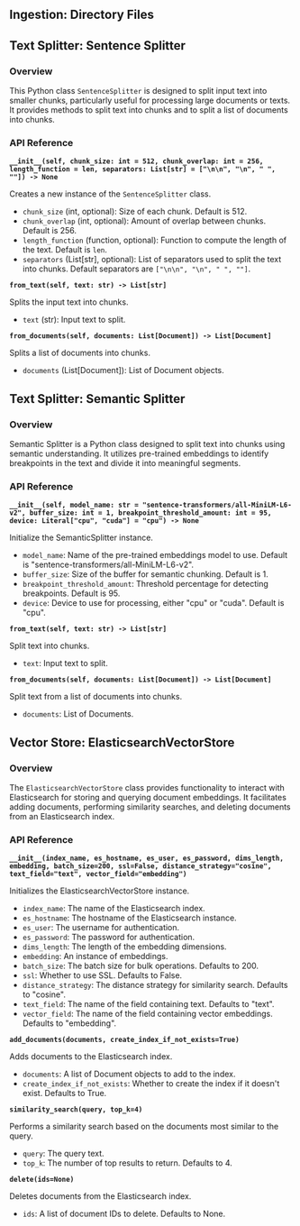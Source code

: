 ## Ingestion: Directory Files

## Text Splitter: Sentence Splitter

### Overview
This Python class `SentenceSplitter` is designed to split input text into smaller chunks, particularly useful for processing large documents or texts. It provides methods to split text into chunks and to split a list of documents into chunks.

### API Reference

**`__init__(self, chunk_size: int = 512, chunk_overlap: int = 256, length_function = len, separators: List[str] = ["\n\n", "\n", " ", ""]) -> None`**

Creates a new instance of the `SentenceSplitter` class.

- `chunk_size` (int, optional): Size of each chunk. Default is 512.
- `chunk_overlap` (int, optional): Amount of overlap between chunks. Default is 256.
- `length_function` (function, optional): Function to compute the length of the text. Default is `len`.
- `separators` (List[str], optional): List of separators used to split the text into chunks. Default separators are `["\n\n", "\n", " ", ""]`.


**`from_text(self, text: str) -> List[str]`**

Splits the input text into chunks.

- `text` (str): Input text to split.

**`from_documents(self, documents: List[Document]) -> List[Document]`**

Splits a list of documents into chunks.

- `documents` (List[Document]): List of Document objects.

## Text Splitter: Semantic Splitter

### Overview
Semantic Splitter is a Python class designed to split text into chunks using semantic understanding. It utilizes pre-trained embeddings to identify breakpoints in the text and divide it into meaningful segments.

### API Reference

**`__init__(self, model_name: str = "sentence-transformers/all-MiniLM-L6-v2", buffer_size: int = 1, breakpoint_threshold_amount: int = 95, device: Literal["cpu", "cuda"] = "cpu") -> None`**

Initialize the SemanticSplitter instance.
- `model_name`: Name of the pre-trained embeddings model to use. Default is "sentence-transformers/all-MiniLM-L6-v2".
- `buffer_size`: Size of the buffer for semantic chunking. Default is 1.
- `breakpoint_threshold_amount`: Threshold percentage for detecting breakpoints. Default is 95.
- `device`: Device to use for processing, either "cpu" or "cuda". Default is "cpu".

**`from_text(self, text: str) -> List[str]`**

Split text into chunks.
- `text`: Input text to split.

**`from_documents(self, documents: List[Document]) -> List[Document]`**

Split text from a list of documents into chunks.
- `documents`: List of Documents.

## Vector Store: ElasticsearchVectorStore

### Overview
The `ElasticsearchVectorStore` class provides functionality to interact with Elasticsearch for storing and querying document embeddings. It facilitates adding documents, performing similarity searches, and deleting documents from an Elasticsearch index.

### API Reference

**`__init__(index_name, es_hostname, es_user, es_password, dims_length, embedding, batch_size=200, ssl=False, distance_strategy="cosine", text_field="text", vector_field="embedding")`**

Initializes the ElasticsearchVectorStore instance.

- `index_name`: The name of the Elasticsearch index.
- `es_hostname`: The hostname of the Elasticsearch instance.
- `es_user`: The username for authentication.
- `es_password`: The password for authentication.
- `dims_length`: The length of the embedding dimensions.
- `embedding`: An instance of embeddings.
- `batch_size`: The batch size for bulk operations. Defaults to 200.
- `ssl`: Whether to use SSL. Defaults to False.
- `distance_strategy`: The distance strategy for similarity search. Defaults to "cosine".
- `text_field`: The name of the field containing text. Defaults to "text".
- `vector_field`: The name of the field containing vector embeddings. Defaults to "embedding".

**`add_documents(documents, create_index_if_not_exists=True)`**

Adds documents to the Elasticsearch index.

- `documents`: A list of Document objects to add to the index.
- `create_index_if_not_exists`: Whether to create the index if it doesn't exist. Defaults to True.

**`similarity_search(query, top_k=4)`**

Performs a similarity search based on the documents most similar to the query.

- `query`: The query text.
- `top_k`: The number of top results to return. Defaults to 4.

**`delete(ids=None)`**

Deletes documents from the Elasticsearch index.

- `ids`: A list of document IDs to delete. Defaults to None.


